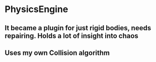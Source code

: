 # PhysicsEngine

## It became a plugin for just rigid bodies, needs repairing. Holds a lot of insight into chaos

## Uses my own Collision algorithm
